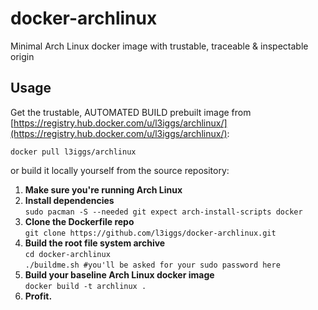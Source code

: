 docker-archlinux
====================
Minimal Arch Linux docker image with trustable, traceable & inspectable origin  

## Usage
Get the trustable, AUTOMATED BUILD prebuilt image from [https://registry.hub.docker.com/u/l3iggs/archlinux/](https://registry.hub.docker.com/u/l3iggs/archlinux/):  
```
docker pull l3iggs/archlinux
```  
or build it locally yourself from the source repository:  

1. **Make sure you're running Arch Linux**  
1. **Install dependencies**  
`sudo pacman -S --needed git expect arch-install-scripts docker`  
1. **Clone the Dockerfile repo**  
`git clone https://github.com/l3iggs/docker-archlinux.git`  
1. **Build the root file system archive**  
`cd docker-archlinux`  
`./buildme.sh #you'll be asked for your sudo password here`  
1. **Build your baseline Arch Linux docker image**  
`docker build -t archlinux .`  
1. **Profit.**
